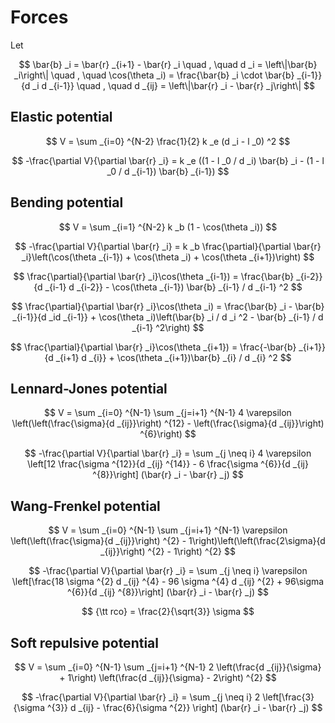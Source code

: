 # Forces
Let

$$
\bar{b} _i = \bar{r} _{i+1} - \bar{r} _i \quad , \quad d _i = \left\|\bar{b} _i\right\| \quad , \quad \cos(\theta _i) = \frac{\bar{b} _i \cdot \bar{b} _{i-1}}{d _i d _{i-1}} \quad , \quad d _{ij} = \left\|\bar{r} _i - \bar{r} _j\right\|
$$

## Elastic potential

$$
V = \sum _{i=0} ^{N-2} \frac{1}{2} k _e (d _i - l _0) ^2
$$

$$
-\frac{\partial V}{\partial \bar{r} _i} = k _e ((1 - l _0 / d _i) \bar{b} _i - (1 - l _0 / d _{i-1}) \bar{b} _{i-1})
$$

## Bending potential

$$
V = \sum _{i=1} ^{N-2} k _b (1 - \cos(\theta _i))
$$

$$
-\frac{\partial V}{\partial \bar{r} _i} = k _b \frac{\partial}{\partial \bar{r} _i}\left(\cos(\theta _{i-1}) + \cos(\theta _i) + \cos(\theta _{i+1})\right)
$$

$$
\frac{\partial}{\partial \bar{r} _i}\cos(\theta _{i-1}) = \frac{\bar{b} _{i-2}}{d _{i-1} d _{i-2}} - \cos(\theta _{i-1}) \bar{b} _{i-1} / d _{i-1} ^2
$$

$$
\frac{\partial}{\partial \bar{r} _i}\cos(\theta _i) = \frac{\bar{b} _i - \bar{b} _{i-1}}{d _id _{i-1}} + \cos(\theta _i)\left(\bar{b} _i / d _i ^2 - \bar{b} _{i-1} / d _{i-1} ^2\right)
$$

$$
\frac{\partial}{\partial \bar{r} _i}\cos(\theta _{i+1}) = \frac{-\bar{b} _{i+1}}{d _{i+1} d _{i}} + \cos(\theta _{i+1})\bar{b} _{i} / d _{i} ^2
$$

## Lennard-Jones potential

$$
V = \sum _{i=0} ^{N-1} \sum _{j=i+1} ^{N-1} 4 \varepsilon \left(\left(\frac{\sigma}{d _{ij}}\right) ^{12} - \left(\frac{\sigma}{d _{ij}}\right) ^{6}\right)
$$

$$
-\frac{\partial V}{\partial \bar{r} _i} = \sum _{j \neq i} 4 \varepsilon \left[12 \frac{\sigma ^{12}}{d _{ij} ^{14}} - 6 \frac{\sigma ^{6}}{d _{ij} ^{8}}\right] (\bar{r} _i - \bar{r} _j)
$$

## Wang-Frenkel potential

$$
V = \sum _{i=0} ^{N-1} \sum _{j=i+1} ^{N-1} \varepsilon \left(\left(\frac{\sigma}{d _{ij}}\right) ^{2} - 1\right)\left(\left(\frac{2\sigma}{d _{ij}}\right) ^{2} - 1\right) ^{2}
$$

$$
-\frac{\partial V}{\partial \bar{r} _i} = \sum _{j \neq i} \varepsilon \left[\frac{18 \sigma ^{2} d _{ij} ^{4} - 96 \sigma ^{4} d _{ij} ^{2} + 96\sigma ^{6}}{d _{ij} ^{8}}\right] (\bar{r} _i - \bar{r} _j)
$$

$$
{\tt rco} = \frac{2}{\sqrt{3}} \sigma
$$

## Soft repulsive potential

$$
V = \sum _{i=0} ^{N-1} \sum _{j=i+1} ^{N-1} 2 \left(\frac{d _{ij}}{\sigma} + 1\right) \left(\frac{d _{ij}}{\sigma} - 2\right) ^{2}
$$

$$
-\frac{\partial V}{\partial \bar{r} _i} = \sum _{j \neq i} 2 \left[\frac{3}{\sigma ^{3}} d _{ij} - \frac{6}{\sigma ^{2}} \right] (\bar{r} _i - \bar{r} _j)
$$
